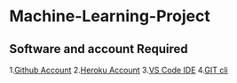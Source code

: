 # Machine-Learning-Project


## Software and account Required

1.[Github Account](https://github.com)
2.[Heroku Account]()
3.[VS Code IDE](https://code.visualstudio.com/download)
4.[GIT cli](https://git-scm.com/downloads)